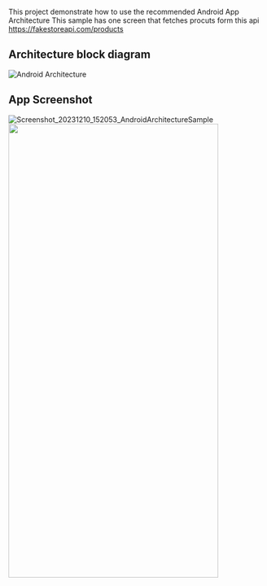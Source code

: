 This project demonstrate how to use the recommended Android App Architecture
This sample has one screen that fetches procuts form this api https://fakestoreapi.com/products

## Architecture block diagram
![Android Architecture](https://github.com/lofcoding/AndroidArchitectureSample/assets/109604722/ed29d956-1154-4518-9107-e4e1a34b4a35)

## App Screenshot
![Screenshot_20231210_152053_AndroidArchitectureSample]()
<img src="https://github.com/lofcoding/AndroidArchitectureSample/assets/109604722/78e919aa-a4d0-481b-a774-bb12a4ce1311" width="412" height="892"/>
